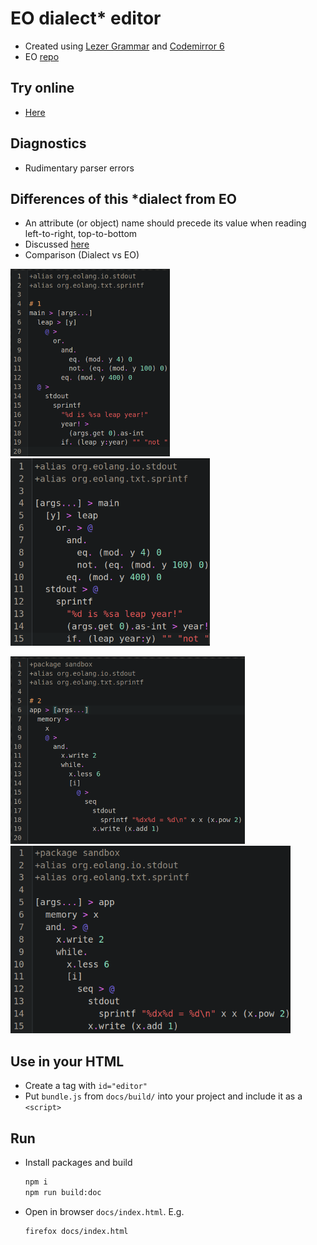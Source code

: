 # EO dialect* editor

* Created using [Lezer Grammar](https://lezer.codemirror.net/) and [Codemirror 6](https://codemirror.net/6/)
* EO [repo](https://github.com/cqfn/eo)
## Try online
* [Here](https://br4ch1st0chr0n3.github.io/eo-editor/)

## Diagnostics
* Rudimentary parser errors

## Differences of this *dialect from EO
* An attribute (or object) name should precede its value when reading left-to-right, top-to-bottom
* Discussed [here](https://github.com/cqfn/eo/issues/568)
* Comparison (Dialect vs EO)
<p align="left">
  <img src="./README/dialect 1.png" height="300" title="Dialect">
  <img src="./README/eo  1.png" height="300" title="EO">
</p>
<p align="left">
  <img src="./README/dialect 2.png" height="300" title="Dialect">
  <img src="./README/eo 2.png" height="300" title="EO">
</p>

## Use in your HTML
* Create a tag with `id="editor"`
* Put `bundle.js` from `docs/build/` into your project and include it as a `<script>`

## Run
* Install packages and build
    ```sh
    npm i
    npm run build:doc
    ```
* Open in browser `docs/index.html`. E.g.
    ```sh
    firefox docs/index.html
    ```